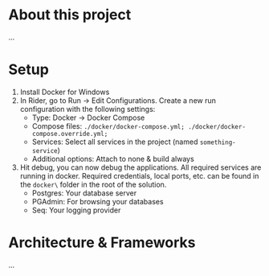 # About this project
...

# Setup
1. Install Docker for Windows
2. In Rider, go to Run -> Edit Configurations. Create a new run configuration with the following settings:
   - Type: Docker -> Docker Compose
   - Compose files: ```./docker/docker-compose.yml; ./docker/docker-compose.override.yml;```
   - Services: Select all services in the project (named ```something-service```)
   - Additional options: Attach to none & build always
3. Hit debug, you can now debug the applications. All required services are running in docker. Required credentials, local ports, etc. can be found in the ```docker\``` folder in the root of the solution.
    - Postgres: Your database server
    - PGAdmin: For browsing your databases
    - Seq: Your logging provider
    
# Architecture & Frameworks
...